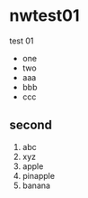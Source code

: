 # nwtest01

test 01

- one
- two
- aaa
- bbb
- ccc

## second

1. abc
1. xyz
1. apple
2. pinapple
3. banana
